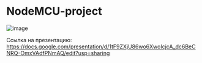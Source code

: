 # NodeMCU-project

![image](https://github.com/VadimBunegin/NodeMCU-project/assets/61832909/11c8b562-c79b-490e-8b13-817a1a050f0c)




Ссылка на презентацию:
https://docs.google.com/presentation/d/1tF9ZXjU86wo6XwoIcjcA_dc6BeCNRQ-OmxVAdfPNmAQ/edit?usp=sharing

